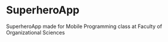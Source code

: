 # SuperheroApp
SuperheroApp made for Mobile Programming class at Faculty of Organizational Sciences
